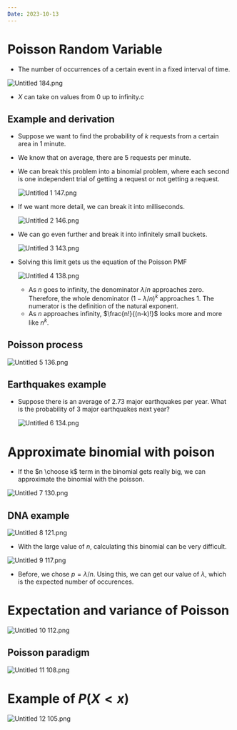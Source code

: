 ```yaml
---
Date: 2023-10-13
---
```

# Poisson Random Variable

- The number of occurrences of a certain event in a fixed interval of time.

![Untitled 184.png](../../attachments/Untitled%20184.png)

- $X$﻿ can take on values from 0 up to infinity.c

## Example and derivation

- Suppose we want to find the probability of $k$﻿ requests from a certain area in 1 minute.
- We know that on average, there are 5 requests per minute.
- We can break this problem into a binomial problem, where each second is one independent trial of getting a request or not getting a request.
    
    ![Untitled 1 147.png](../../attachments/Untitled%201%20147.png)
    
- If we want more detail, we can break it into milliseconds.
    
    ![Untitled 2 146.png](../../attachments/Untitled%202%20146.png)
    
- We can go even further and break it into infinitely small buckets.
    
    ![Untitled 3 143.png](../../attachments/Untitled%203%20143.png)
    
- Solving this limit gets us the equation of the Poisson PMF
    
    ![Untitled 4 138.png](../../attachments/Untitled%204%20138.png)
    
    - As $n$﻿ goes to infinity, the denominator $\lambda /n$﻿ approaches zero. Therefore, the whole denominator $(1 - \lambda / n)^k$﻿ approaches 1. The numerator is the definition of the natural exponent.
    - As $n$﻿ approaches infinity, $\frac{n!}{(n-k)!}$﻿ looks more and more like $n^k$﻿.

## Poisson process

![Untitled 5 136.png](../../attachments/Untitled%205%20136.png)

## Earthquakes example

- Suppose there is an average of $2.73$﻿ major earthquakes per year. What is the probability of $3$﻿ major earthquakes next year?
    
    ![Untitled 6 134.png](../../attachments/Untitled%206%20134.png)
    

# Approximate binomial with poison

- If the $n \choose k$﻿ term in the binomial gets really big, we can approximate the binomial with the poisson.

![Untitled 7 130.png](../../attachments/Untitled%207%20130.png)

## DNA example

![Untitled 8 121.png](../../attachments/Untitled%208%20121.png)

- With the large value of $n$﻿, calculating this binomial can be very difficult.

![Untitled 9 117.png](../../attachments/Untitled%209%20117.png)

- Before, we chose $p = \lambda / n$﻿. Using this, we can get our value of $\lambda$﻿, which is the expected number of occurences.

# Expectation and variance of Poisson

![Untitled 10 112.png](../../attachments/Untitled%2010%20112.png)

## Poisson paradigm

![Untitled 11 108.png](../../attachments/Untitled%2011%20108.png)

# Example of $P(X < x)$﻿

![Untitled 12 105.png](../../attachments/Untitled%2012%20105.png)